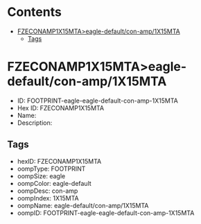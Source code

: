 



Contents
========

* [FZECONAMP1X15MTA>eagle-default/con-amp/1X15MTA](#fzeconamp1x15mtaeagle-defaultcon-amp1x15mta)
	* [Tags](#tags)

# FZECONAMP1X15MTA>eagle-default/con-amp/1X15MTA

- ID: FOOTPRINT-eagle-eagle-default-con-amp-1X15MTA
- Hex ID: FZECONAMP1X15MTA
- Name: 
- Description: 

## Tags

- hexID: FZECONAMP1X15MTA
- oompType: FOOTPRINT
- oompSize: eagle
- oompColor: eagle-default
- oompDesc: con-amp
- oompIndex: 1X15MTA
- oompName: eagle-default/con-amp/1X15MTA
- oompID: FOOTPRINT-eagle-eagle-default-con-amp-1X15MTA
